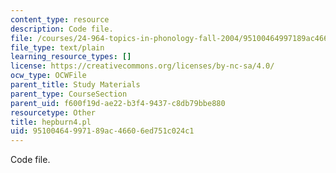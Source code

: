 ```yaml
---
content_type: resource
description: Code file.
file: /courses/24-964-topics-in-phonology-fall-2004/95100464997189ac46606ed751c024c1_hepburn4.pl
file_type: text/plain
learning_resource_types: []
license: https://creativecommons.org/licenses/by-nc-sa/4.0/
ocw_type: OCWFile
parent_title: Study Materials
parent_type: CourseSection
parent_uid: f600f19d-ae22-b3f4-9437-c8db79bbe880
resourcetype: Other
title: hepburn4.pl
uid: 95100464-9971-89ac-4660-6ed751c024c1
---
```

Code file.